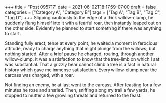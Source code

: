 +++
title = "Post 095717"
date = 2021-06-02T18:17:59-07:00
draft = false
categories = ["Category A", "Category B"]
tags = ["Tag A", "Tag B", "Tag C", "Tag D"]
+++
Slipping cautiously to the edge of a thick willow-clump, he suddenly flung himself into it with a fearful roar, then instantly leaped out on the other side. Evidently he planned to start something if there was anything to start.

Standing fully erect, tense at every point, he waited a moment in ferocious attitude, ready to charge anything that might plunge from the willows; but nothing started. After a brief pause he charged, roaring, through another willow-clump. It was a satisfaction to know that the tree-limb on which I sat was substantial. That a grizzly bear cannot climb a tree is a fact in natural history which gave me immense satisfaction. Every willow-clump near the carcass was charged, with a roar.

Not finding an enemy, he at last went to the carcass. After feasting for a few minutes he rose and snarled. Then, sniffing along my trail a few yards, he stopped to mutter a few growling threats and returned to the feast.
